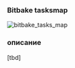 ### Bitbake tasksmap
![bitbake_tasks_map](https://github.com/moevm/os_profiling/assets/90711883/e7424583-01e5-42aa-b3a0-7dcb0ba26445)
### описание
[tbd]
